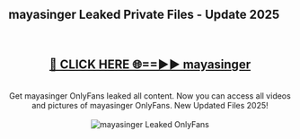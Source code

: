 <h2>mayasinger Leaked Private Files - Update 2025</h2>
<br>
<div align="center">
<h2><a href="https://cliphot.my.id/mayasinger" rel="nofollow">🔴 CLICK HERE 🌐==►► mayasinger</a></h2>
<br>
Get mayasinger OnlyFans leaked all content. Now you can access all videos and pictures of mayasinger OnlyFans. New Updated Files 2025!
<br>
<br>
<a href="https://cliphot.my.id/mayasinger" rel="nofollow" data-target="animated-image.originalLink"><img src="https://i.ibb.co.com/WyWwxjT/player-gif2.gif" alt="mayasinger Leaked OnlyFans" style="max-width: 100%; display: inline-block;" data-target="animated-image.originalImage"></a>
</div>
<br>